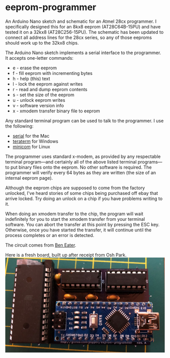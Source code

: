 # eeprom-programmer
An Arduino Nano sketch and schematic for an Atmel 28cx programmer. I specifically designed this for an 8kx8 eeprom (AT28C64B-15PU) and have tested it on a 32kx8 (AT28C256-15PU).  The schematic has been updated to connect all address lines for the 28cx series, so any of those eeproms should work up to the 32kx8 chips.

The Arduino Nano sketch implements a serial interface to the programmer. It accepts one-letter commands:
- e - erase the eeprom
- f - fill eeprom with incrementing bytes
- h - help (this) text
- l - lock the eeprom against writes
- r - read and dump eeprom contents
- s - set the size of the eeprom
- u - unlock eeprom writes
- v - software version info
- x - xmodem transfer binary file to eeprom

Any standard terminal program can be used to talk to the programmer. I use the following:
- [serial](http://www.decisivetactics.com/products/serial/) for the Mac
- [teraterm](https://ttssh2.osdn.jp/index.html.en) for Windows
- [minicom](https://linux.die.net/man/1/minicom) for Linux

The programmer uses standard x-modem, as provided by any respectable terminal program—and certainly all of the
above listed terminal programs—to put binary files onto the eeprom. No other software is required. The programmer
will verify every 64 bytes as they are written (the size of an internal eeprom page).

Although the eeprom chips are supposed to come from the factory unlocked, I've heard stories of some chips being
purchased off ebay that arrive locked. Try doing an unlock on a chip if you have problems writing to it.

When doing an xmodem transfer to the chip, the program will wait indefinitely for you to start the xmodem transfer from your terminal software. You can abort the transfer at this point by pressing the ESC key. Otherwise, once you have started the transfer, it will continue until the process completes or an error is detected.

The circuit comes from [Ben Eater](https://youtu.be/K88pgWhEb1M).

Here is a fresh board, built up after receipt from Osh Park.
![eeprom-programmer board](populated-board.jpg)
